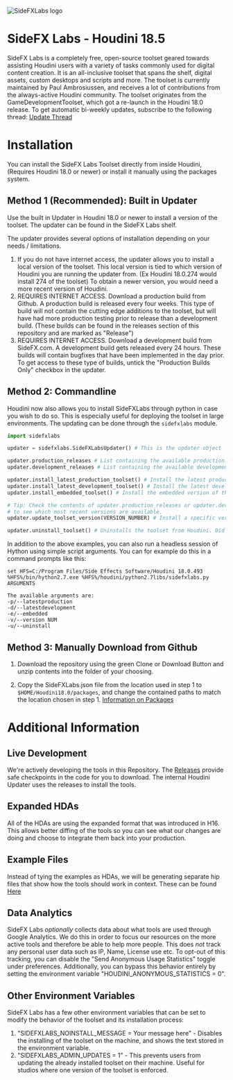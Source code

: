 ![SideFXLabs logo](https://github.com/sideeffects/SideFXLabs/blob/Development/help/icons/sidefxlabs_full.png)
# SideFX Labs - Houdini 18.5

SideFX Labs is a completely free, open-source toolset geared towards assisting Houdini users with a variety of tasks commonly used for digital content creation. It is an all-inclusive toolset that spans the shelf, digital assets, custom desktops and scripts and more. The toolset is currently maintained by Paul Ambrosiussen, and receives a lot of contributions from the always-active Houdini community. The toolset originates from the GameDevelopmentToolset, which got a re-launch in the Houdini 18.0 release. To get automatic bi-weekly updates, subscribe to the following thread: [Update Thread](https://www.sidefx.com/forum/topic/70854/)

# Installation

You can install the SideFX Labs Toolset directly from inside Houdini, (Requires Houdini 18.0 or newer) or install it manually using the packages system.

## Method 1 (Recommended): Built in Updater

Use the built in Updater in Houdini 18.0 or newer to install a version of the toolset. The updater can be found in the SideFX Labs shelf.

The updater provides several options of installation depending on your needs / limitations.
1. If you do not have internet access, the updater allows you to install a local version of the toolset. This local version is tied to which version of Houdini you are running the updater from. (Ex Houdini 18.0.274 would install 274 of the toolset) To obtain a newer version, you would need a more recent version of Houdini.
2. REQUIRES INTERNET ACCESS. Download a production build from Github. A production build is released every four weeks. This type of build will not contain the cutting edge additions to the toolset, but will have had more production testing prior to release than a development build. (These builds can be found in the releases section of this repository and are marked as "Release")
3. REQUIRES INTERNET ACCESS. Download a development build from SideFX.com. A development build gets released every 24 hours. These builds will contain bugfixes that have been implemented in the day prior. To get access to these type of builds, untick the "Production Builds Only" checkbox in the updater. 

## Method 2: Commandline
Houdini now also allows you to install SideFXLabs through python in case you wish to do so. This is especially useful for deploying the toolset in large environments. The updating can be done through the `sidefxlabs` module.

```python
import sidefxlabs

updater = sidefxlabs.SideFXLabsUpdater() # This is the updater object

updater.production_releases # List containing the available production releases
updater.development_releases # List containing the available development releases

updater.install_latest_production_toolset() # Install the latest production build from sidefx.com.
updater.install_latest_development_toolset() # Install the latest development build from sidefx.com.
updater.install_embedded_toolset() # Install the embedded version of the toolset. No internet required

# Tip: Check the contents of updater.production_releases or updater.development_releases
# to see which most recent versions are available.
updater.update_toolset_version(VERSION_NUMBER) # Install a specific version of the toolset. 

updater.uninstall_toolset() # Uninstalls the toolset from Houdini. Did we do something wrong? :(
```

In addition to the above examples, you can also run a headless session of Hython using simple script arguments.
You can for example do this in a command prompts like this:

```
set HFS=C:/Program Files/Side Effects Software/Houdini 18.0.493
%HFS%/bin/hython2.7.exe %HFS%/houdini/python2.7libs/sidefxlabs.py ARGUMENTS

The available arguments are:
-p/--latestproduction 
-d/--latestdevelopment 
-e/--embedded 
-v/--version NUM 
-u/--uninstall
```

## Method 3: Manually Download from Github

1. Download the repository using the green Clone or Download Button and unzip contents into the folder of your choosing.

2. Copy the SideFXLabs.json file from the location used in step 1 to `$HOME/Houdini18.0/packages`, and change the contained paths to match the location chosen in step 1. [Information on Packages](https://www.sidefx.com/docs/houdini/ref/plugins.html)


# Additional Information

## Live Development
We're actively developing the tools in this Repository. The [Releases](https://github.com/sideeffects/SideFXLabs/releases) provide safe checkpoints in the code for you to download. The internal Houdini Updater uses the releases to install the tools.  

## Expanded HDAs
All of the HDAs are using the expanded format that was introduced in H16. This allows better diffing of the tools so you can see what our changes are doing and choose to integrate them back into your production.

## Example Files
Instead of tying the examples as HDAs, we will be generating separate hip files that show how the tools should work in context. These can be found [Here](https://github.com/sideeffects/SideFXLabs/tree/Development/hip)

## Data Analytics
SideFX Labs *optionally* collects data about what tools are used through Google Analytics. We do this in order to focus our resources on the more active tools and therefore be able to help more people. This does *not* track any personal user data such as IP, Name, License use etc. To opt-out of this tracking, you can disable the "Send Anonymous Usage Statistics" toggle under preferences. Additionally, you can bypass this behavior entirely by setting the environment variable "HOUDINI_ANONYMOUS_STATISTICS = 0".

## Other Environment Variables
SideFX Labs has a few other environment variables that can be set to modify the behavior of the toolset and its installation process:
1. "SIDEFXLABS_NOINSTALL_MESSAGE = Your message here" - Disables the installing of the toolset on the machine, and shows the text stored in the environment variable.
2. "SIDEFXLABS_ADMIN_UPDATES = 1" - This prevents users from updating the already installed toolset on their machine. Useful for studios where one version of the toolset is enforced.

